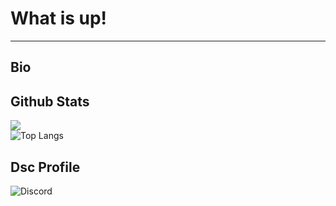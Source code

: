 <h1> What is up! </h1>

---
## Bio
[](https://img.shields.io/badge/Code-Python-bright?&logo=python)


## Github Stats
![](https://github-readme-stats.vercel.app/api?username=ycl310&show_icons=true) <br>
![Top Langs](https://github-readme-stats.vercel.app/api/top-langs/?username=ycl310)

## Dsc Profile
![Discord](https://discord.c99.nl/widget/theme-1/726514422360703008.png)
